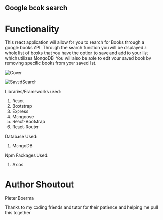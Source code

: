 ## Google book search

# Functionality
This react application will allow for you to search for Books through a google books API. Through the search function you will be displayed a whole list of books that you have the option to save and add to your list which utilizes MongoDB. You will also be able to edit your saved book by removing specific books from your saved list.

![Cover](google-books-search-master/cover.PNG)

![SavedSearch](google-books-search-master/SavedSearch.PNG)

Libraries/Frameworks used:
1. React
2. Bootstrap
3. Express
4. Mongoose
5. React-Bootstrap
6. React-Router

Database Used:
1. MongoDB

Npm Packages Used:
1. Axios

# Author Shoutout

Pieter Boerma

Thanks to my coding friends and tutor for their patience and helping me pull this together


